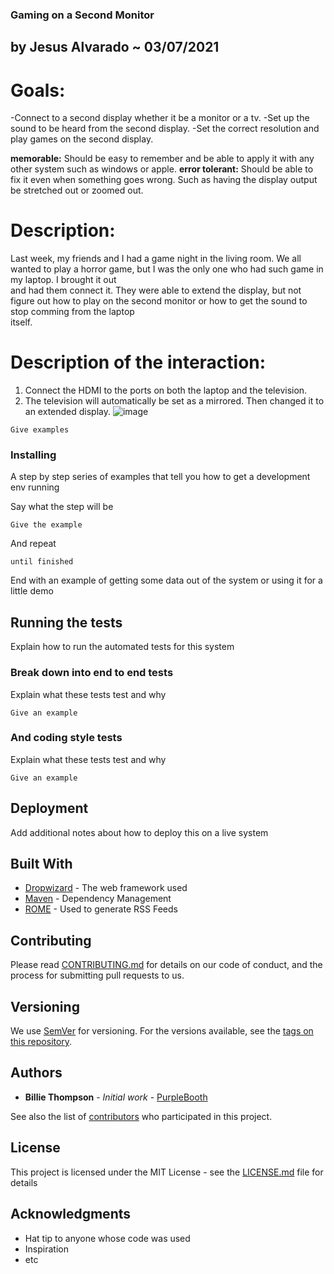 ### Gaming on a Second Monitor 

## by Jesus Alvarado ~ 03/07/2021

# Goals:
  -Connect to a second display whether it be a monitor or a tv. 
  -Set up the sound to be heard from the second display.
  -Set the correct resolution and play games on the second display.
  
 **memorable:** Should be easy to remember and be able to apply it with any other system such as windows or apple. 
 **error tolerant:** Should be able to fix it even when something goes wrong. Such as having the display output be stretched out or zoomed out. 

# Description:
  Last week, my friends and I had a game night in the living room. We all wanted to play a horror game, but I was the only one who had such game in my laptop. I brought it out   
  and had them connect it. They were able to extend the display, but not figure out how to play on the second monitor or how to get the sound to stop comming from the laptop     
  itself.
  
 # Description of the interaction:
  1. Connect the HDMI to the ports on both the laptop and the television.
  2. The television will automatically be set as a mirrored. Then changed it to an extended display. 
    ![image](https://mail.google.com/mail/u/0?ui=2&ik=9ce5af4415&attid=0.1&permmsgid=msg-a:r-1262200305739229066&th=1780ffe149a63dd4&view=att&disp=safe&realattid=f_km0235990)
    

```
Give examples
```

### Installing

A step by step series of examples that tell you how to get a development env running

Say what the step will be

```
Give the example
```

And repeat

```
until finished
```

End with an example of getting some data out of the system or using it for a little demo

## Running the tests

Explain how to run the automated tests for this system

### Break down into end to end tests

Explain what these tests test and why

```
Give an example
```

### And coding style tests

Explain what these tests test and why

```
Give an example
```

## Deployment

Add additional notes about how to deploy this on a live system

## Built With

* [Dropwizard](http://www.dropwizard.io/1.0.2/docs/) - The web framework used
* [Maven](https://maven.apache.org/) - Dependency Management
* [ROME](https://rometools.github.io/rome/) - Used to generate RSS Feeds

## Contributing

Please read [CONTRIBUTING.md](https://gist.github.com/PurpleBooth/b24679402957c63ec426) for details on our code of conduct, and the process for submitting pull requests to us.

## Versioning

We use [SemVer](http://semver.org/) for versioning. For the versions available, see the [tags on this repository](https://github.com/your/project/tags). 

## Authors

* **Billie Thompson** - *Initial work* - [PurpleBooth](https://github.com/PurpleBooth)

See also the list of [contributors](https://github.com/your/project/contributors) who participated in this project.

## License

This project is licensed under the MIT License - see the [LICENSE.md](LICENSE.md) file for details

## Acknowledgments

* Hat tip to anyone whose code was used
* Inspiration
* etc


